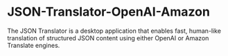 # JSON-Translator-OpenAI-Amazon
The JSON Translator is a desktop application that enables fast, human-like translation of structured JSON content using either OpenAI or Amazon Translate engines.
